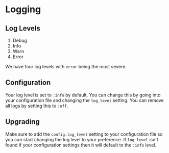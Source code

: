 # Logging

## Log Levels

1. Debug
2. Info
3. Warn
4. Error

We have four log levels with `error` being the most severe.

## Configuration

Your log level is set to `:info` by default. You can change this by going into your configuration file and changing the `log_level` setting. You can remove all logs by setting this to `:off`.

## Upgrading

Make sure to add the `config.log_level` setting to your configuration file so you can start changing the log level to your preference. If `log_level` isn't found if your configuration settings then it will default to the `:info` level.
